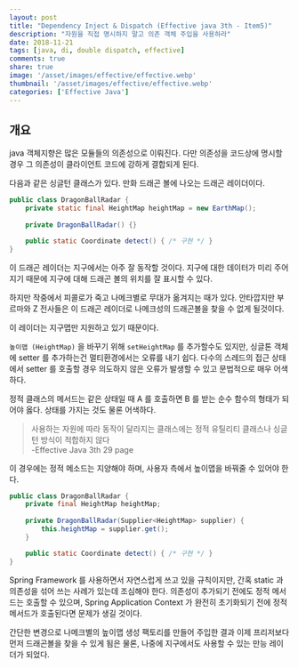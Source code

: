 ```yaml
---
layout: post
title: "Dependency Inject & Dispatch (Effective java 3th - Item5)"
description: "자원을 직접 명시하지 말고 의존 객체 주입을 사용하라"
date: 2018-11-21
tags: [java, di, double dispatch, effective]
comments: true
share: true
image: '/asset/images/effective/effective.webp'
thumbnail: '/asset/images/effective/effective.webp'
categories: ['Effective Java']
---
```


## 개요

java 객체지향은 많은 모듈들의 의존성으로 이뤄진다. 다만 의존성을 코드상에 명시할 경우 그 의존성이 클라이언트 코드에 강하게 결합되게 된다.

다음과 같은 싱글턴 클래스가 있다. 만화 드래곤 볼에 나오는 드래곤 레이더이다.

```java
public class DragonBallRadar {
    private static final HeightMap heightMap = new EarthMap();
    
    private DragonBallRadar() {}

    public static Coordinate detect() { /* 구현 */ }
}
```

이 드래곤 레이더는 지구에서는 아주 잘 동작할 것이다. 지구에 대한 데이터가 미리 주어지기 때문에 지구에 대해 드래곤 볼의 위치를 잘 표시할 수 있다.

하지만 작중에서 피콜로가 죽고 나메크별로 무대가 옮겨지는 때가 있다. 안타깝지만 부르마와 Z 전사들은 이 드래곤 레이더로 나메크성의 드래곤볼을 찾을 수 없게 될것이다.

이 레이더는 지구맵만 지원하고 있기 때문이다.

`높이맵 (HeightMap)` 을 바꾸기 위해 `setHeightMap` 를 추가할수도 있지만, 싱글톤 객체에 setter 를 추가하는건 멀티환경에서는 오류를 내기 쉽다. 
다수의 스레드의 접근 상태에서 setter 를 호출할 경우 의도하지 않은 오류가 발생할 수 있고 문법적으로 매우 어색하다.

정적 클래스의 메서드는 같은 상태일 때 A 를 호출하면 B 를 받는 순수 함수의 형태가 되어야 옳다. 상태를 가지는 것도 물론 어색하다.

> 사용하는 자원에 따라 동작이 달라지는 클래스에는 정적 유틸리티 클래스나 싱글턴 방식이 적합하지 않다<br/>-Effective Java 3th 29 page

이 경우에는 정적 메소드는 지양해야 하며, 사용자 측에서 높이맵을 바꿔줄 수 있어야 한다.

```java
public class DragonBallRadar {
    private final HeightMap heightMap;
    
    private DragonBallRadar(Supplier<HeightMap> supplier) {
        this.heightMap = supplier.get();
    }

    public static Coordinate detect() { /* 구현 */ }
}
```

Spring Framework 를 사용하면서 자연스럽게 쓰고 있을 규칙이지만, 간혹 static 과 의존성을 섞어 쓰는 사례가 있는데 조심해야 한다. 의존성이 추가되기 전에도 정적 메서드는 호출할 수 있으며, Spring Application Context 가 완전히 초기화되기 전에 정적 메서드가 호출된다면 문제가 생길 것이다.

간단한 변경으로 나메크별의 높이맵 생성 팩토리를 만들어 주입한 결과 이제 프리저보다 먼저 드래곤볼을 찾을 수 있게 됨은 물론, 나중에 지구에서도 사용할 수 있는 만능 레이더가 되었다.